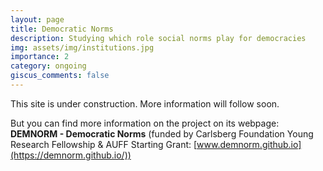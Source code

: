 ```yaml
---
layout: page
title: Democratic Norms
description: Studying which role social norms play for democracies
img: assets/img/institutions.jpg
importance: 2
category: ongoing
giscus_comments: false
---
```


This site is under construction. More information will follow soon.  

But you can find more information on the project on its webpage: 
**DEMNORM - Democratic Norms** (funded by Carlsberg Foundation Young Research Fellowship & AUFF Starting Grant: [www.demnorm.github.io](https://demnorm.github.io/)) 

